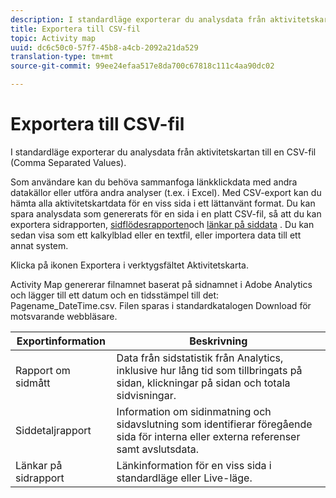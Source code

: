 ```yaml
---
description: I standardläge exporterar du analysdata från aktivitetskartan till en CSV-fil (Comma Separated Values).
title: Exportera till CSV-fil
topic: Activity map
uuid: dc6c50c0-57f7-45b8-a4cb-2092a21da529
translation-type: tm+mt
source-git-commit: 99ee24efaa517e8da700c67818c111c4aa90dc02

---
```



# Exportera till CSV-fil

I standardläge exporterar du analysdata från aktivitetskartan till en CSV-fil (Comma Separated Values).

Som användare kan du behöva sammanfoga länkklickdata med andra datakällor eller utföra andra analyser (t.ex. i Excel). Med CSV-export kan du hämta alla aktivitetskartdata för en viss sida i ett lättanvänt format. Du kan spara analysdata som genererats för en sida i en platt CSV-fil, så att du kan exportera sidrapporten, [sidflödesrapporten](/help/analyze/activity-map/activitymap-page-flow.md)och [länkar på siddata](/help/analyze/activity-map/activitymap-links-report.md) . Du kan sedan visa som ett kalkylblad eller en textfil, eller importera data till ett annat system.

Klicka på ikonen Exportera i verktygsfältet Aktivitetskarta.

Activity Map genererar filnamnet baserat på sidnamnet i Adobe Analytics och lägger till ett datum och en tidsstämpel till det: Pagename_DateTime.csv. Filen sparas i standardkatalogen Download för motsvarande webbläsare.

| Exportinformation | Beskrivning |
|---|---|
| Rapport om sidmått | Data från sidstatistik från Analytics, inklusive hur lång tid som tillbringats på sidan, klickningar på sidan och totala sidvisningar. |
| Siddetaljrapport | Information om sidinmatning och sidavslutning som identifierar föregående sida för interna eller externa referenser samt avslutsdata. |
| Länkar på sidrapport | Länkinformation för en viss sida i standardläge eller Live-läge. |

